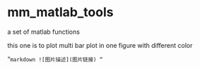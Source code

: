# mm_matlab_tools
 a set of matlab functions

 this one is to plot multi bar plot in one figure
 with different color
 
“`markdown
![图片描述](图片链接)
“`
